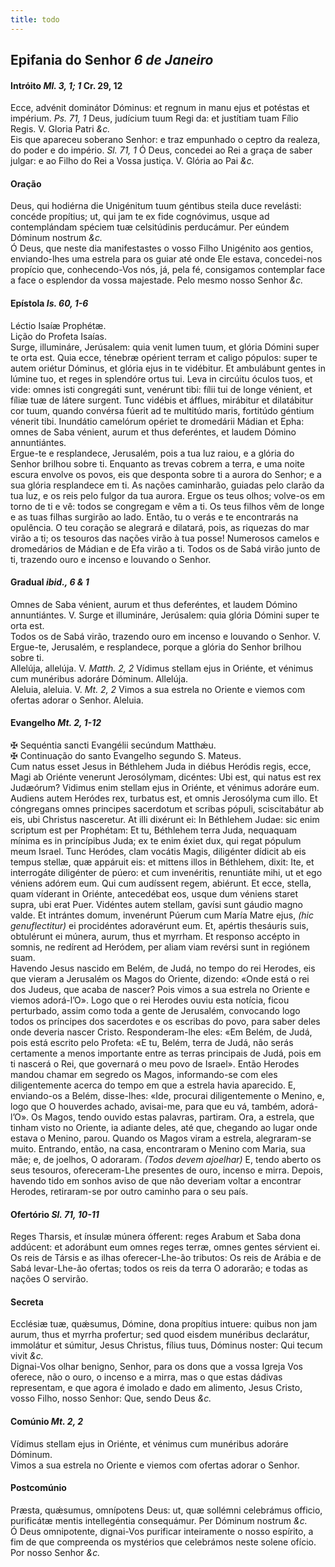 ```yaml
---
title: todo
---
```

<h2 class="text-center">Epifania do Senhor <em>6 de Janeiro</em></h2>

<h4 class="text-center">Intróito <em>Ml. 3, 1; 1</em> Cr. 29, 12</em></h4>

<div class="container-fluid">
<div class="row">
<div class="dropcap text-justify">
Ecce, advénit dominátor Dóminus: et regnum in manu ejus et potéstas et impérium.
<em>Ps. 71, 1</em> Deus, judícium tuum Regi da: et justítiam tuam Fílio Regis.
V. Gloria Patri <em>&c.</em>
</div>
<div class="dropcap text-justify">
Eis que apareceu soberano Senhor: e traz empunhado o ceptro da realeza, do poder e do império.
<em>Sl. 71, 1</em> Ó Deus, concedei ao Rei a graça de saber julgar: e ao Filho do Rei a Vossa justiça.
V. Glória ao Pai <em>&c.</em>
</div>
</div>
</div>

<h4 class="text-center">Oração</h4>

<div class="container-fluid">
<div class="row">
<div class="dropcap text-justify">
Deus, qui hodiérna die Unigénitum tuum géntibus steila duce revelásti: concéde propítius; ut, qui jam te ex fide cognóvimus, usque ad contemplándam spéciem tuæ celsitúdinis perducámur. Per eúndem Dóminum nostrum <em>&c.</em>
</div>
<div class="dropcap text-justify">
Ó Deus, que neste dia manifestastes o vosso Filho Unigénito aos gentios, enviando-lhes uma estrela para os guiar até onde Ele estava, concedei-nos propício que, conhecendo-Vos nós, já, pela fé, consigamos contemplar face a face o esplendor da vossa majestade. Pelo mesmo nosso Senhor <em>&c.</em>
</div>
</div>
</div>

<h4 class="text-center">Epístola <em>Is. 60, 1-6</em></h4>

<div class="container-fluid">
<div class="row">
<div class="text-justify">
Léctio Isaíæ Prophétæ.
</div>
<div class="text-justify">
Lição do Profeta Isaías.
</div>
<div class="dropcap text-justify">
Surge, illumináre, Jerúsalem: quia venit lumen tuum, et glória Dómini super te orta est. Quia ecce, ténebræ opérient terram et caligo pópulos: super te autem oriétur Dóminus, et glória ejus in te vidébitur. Et ambulábunt gentes in lúmine tuo, et reges in splendóre ortus tui. Leva in circúitu óculos tuos, et vide: omnes isti congregáti sunt, venérunt tibi: fílii tui de longe vénient, et fíliæ tuæ de látere surgent. Tunc vidébis et áfflues, mirábitur et dilatábitur cor tuum, quando convérsa fúerit ad te multitúdo maris, fortitúdo géntium vénerit tibi. Inundátio camelórum opériet te dromedárii Mádian et Epha: omnes de Saba vénient, aurum et thus deferéntes, et laudem Dómino annuntiántes.
</div>
<div class="dropcap text-justify">
Ergue-te e resplandece, Jerusalém, pois a tua luz raiou, e a glória do Senhor brilhou sobre ti. Enquanto as trevas cobrem a terra, e uma noite escura envolve os povos, eis que desponta sobre ti a aurora do Senhor; e a sua glória resplandece em ti. As nações caminharão, guiadas pelo clarão da tua luz, e os reis pelo fulgor da tua aurora. Ergue os teus olhos; volve-os em torno de ti e vê: todos se congregam e vêm a ti. Os teus filhos vêm de longe e as tuas filhas surgirão ao lado. Então, tu o verás e te encontrarás na opulência. O teu coração se alegrará e dilatará, pois, as riquezas do mar virão a ti; os tesouros das nações virão à tua posse! Numerosos camelos e dromedários de Mádian e de Efa virão a ti. Todos os de Sabá virão junto de ti, trazendo ouro e incenso e louvando o Senhor.
</div>
</div>
</div>

<h4 class="text-center">Gradual <em>ibid., 6 & 1</em></h4>

<div class="container-fluid">
<div class="row">
<div class="dropcap text-justify">
Omnes de Saba vénient, aurum et thus deferéntes, et laudem Dómino annuntiántes. V. Surge et illumináre, Jerúsalem: quia glória Dómini super te orta est.
</div>
<div class="dropcap text-justify">
Todos os de Sabá virão, trazendo ouro em incenso e louvando o Senhor. V. Ergue-te, Jerusalém, e resplandece, porque a glória do Senhor brilhou sobre ti.
</div>
<div class="text-justify">
Allelúja, allelúja. V. <em>Matth. 2, 2</em> Vídimus stellam ejus in Oriénte, et vénimus cum munéribus adoráre Dóminum. Allelúja.
</div>
<div class="text-justify">
Aleluia, aleluia. V. <em>Mt. 2, 2</em> Vimos a sua estrela no Oriente e viemos com ofertas adorar o Senhor. Aleluia.
</div>
</div>
</div>

<h4 class="text-center">Evangelho <em>Mt. 2, 1-12</em></h4>

<div class="container-fluid">
<div class="row">
<div class="text-justify">
<span class="text-danger">&#10016;</span> Sequéntia sancti Evangélii secúndum Matthǽu.
</div>
<div class="text-justify">
<span class="text-danger">&#10016;</span> Continuação do santo Evangelho segundo S. Mateus.
</div>
<div class="dropcap text-justify">
Cum natus esset Jesus in Béthlehem Juda in diébus Heródis regis, ecce, Magi ab Oriénte venerunt Jerosólymam, dicéntes: Ubi est, qui natus est rex Judæórum? Vidimus enim stellam ejus in Oriénte, et vénimus adoráre eum. Audiens autem Heródes rex, turbatus est, et omnis Jerosólyma cum illo. Et cóngregans omnes principes sacerdotum et scribas pópuli, sciscitabátur ab eis, ubi Christus nasceretur. At illi dixérunt ei: In Béthlehem Judae: sic enim scriptum est per Prophétam: Et tu, Béthlehem terra Juda, nequaquam mínima es in princípibus Juda; ex te enim éxiet dux, qui regat pópulum meum Israel. Tunc Heródes, clam vocátis Magis, diligénter dídicit ab eis tempus stellæ, quæ appáruit eis: et mittens illos in Béthlehem, dixit: Ite, et interrogáte diligénter de púero: et cum invenéritis, renuntiáte mihi, ut et ego véniens adórem eum. Qui cum audíssent regem, abiérunt. Et ecce, stella, quam víderant in Oriénte, antecedébat eos, usque dum véniens staret supra, ubi erat Puer. Vidéntes autem stellam, gavísi sunt gáudio magno valde. Et intrántes domum, invenérunt Púerum cum María Matre ejus, <em>(hic genuflectitur)</em> ei procidéntes adoravérunt eum. Et, apértis thesáuris suis, obtulérunt ei múnera, aurum, thus et myrrham. Et responso accépto in somnis, ne redírent ad Heródem, per aliam viam revérsi sunt in regiónem suam.
</div>
<div class="dropcap text-justify">
Havendo Jesus nascido em Belém, de Judá, no tempo do rei Herodes, eis que vieram a Jerusalém os Magos do Oriente, dizendo: «Onde está o rei dos Judeus, que acaba de nascer? Pois vimos a sua estrela no Oriente e viemos adorá-l’O». Logo que o rei Herodes ouviu esta notícia, ficou perturbado, assim como toda a gente de Jerusalém, convocando logo todos os príncipes dos sacerdotes e os escribas do povo, para saber deles onde deveria nascer Cristo. Responderam-lhe eles: «Em Belém, de Judá, pois está escrito pelo Profeta: «E tu, Belém, terra de Judá, não serás certamente a menos importante entre as terras principais de Judá, pois em ti nascerá o Rei, que governará o meu povo de Israel». Então Herodes mandou chamar em segredo os Magos, informando-se com eles diligentemente acerca do tempo em que a estrela havia aparecido. E, enviando-os a Belém, disse-lhes: «Ide, procurai diligentemente o Menino, e, logo que O houverdes achado, avisai-me, para que eu vá, também, adorá-l’O». Os Magos, tendo ouvido estas palavras, partiram. Ora, a estrela, que tinham visto no Oriente, ia adiante deles, até que, chegando ao lugar onde estava o Menino, parou. Quando os Magos viram a estrela, alegraram-se muito. Entrando, então, na casa, encontraram o Menino com Maria, sua mãe; e, de joelhos, O adoraram. <em>(Todos devem ajoelhar)</em> E, tendo aberto os seus tesouros, ofereceram-Lhe presentes de ouro, incenso e mirra. Depois, havendo tido em sonhos aviso de que não deveriam voltar a encontrar Herodes, retiraram-se por outro caminho para o seu país.
</div>
</div>
</div>

<h4 class="text-center">Ofertório <em>Sl. 71, 10-11</em></h4>
<div class="container-fluid">
<div class="row">
<div class="dropcap text-justify">
Reges Tharsis, et ínsulæ múnera ófferent: reges Arabum et Saba dona addúcent: et adorábunt eum omnes reges terræ, omnes gentes sérvient ei.
</div>
<div class="dropcap text-justify">
Os reis de Társis e as ilhas oferecer-Lhe-ão tributos: Os reis de Arábia e de Sabá levar-Lhe-ão ofertas; todos os reis da terra O adorarão; e todas as nações O servirão.
</div>
</div>
</div>

<h4 class="text-center">Secreta</h4>

<div class="container-fluid">
<div class="row">
<div class="dropcap text-justify">
Ecclésiæ tuæ, quǽsumus, Dómine, dona propítius intuere: quibus non jam aurum, thus et myrrha profertur; sed quod eisdem munéribus declarátur, immolátur et súmitur, Jesus Christus, fílius tuus, Dóminus noster: Qui tecum vivit <em>&c.</em>
</div>
<div class="dropcap text-justify">
Dignai-Vos olhar benigno, Senhor, para os dons que a vossa Igreja Vos oferece, não o ouro, o incenso e a mirra, mas o que estas dádivas representam, e que agora é imolado e dado em alimento, Jesus Cristo, vosso Filho, nosso Senhor: Que, sendo Deus <em>&c.</em>
</div>
</div>
</div>

<h4 class="text-center">Comúnio <em>Mt. 2, 2</em></h4>

<div class="container-fluid">
<div class="row">
<div class="dropcap text-justify">
Vídimus stellam ejus in Oriénte, et vénimus cum munéribus adoráre Dóminum.
</div>
<div class="dropcap text-justify">
Vimos a sua estrela no Oriente e viemos com ofertas adorar o Senhor.
</div>
</div>
</div>

<h4 class="text-center">Postcomúnio</h4>

<div class="container-fluid">
<div class="row">
<div class="dropcap text-justify">
Præsta, quǽsumus, omnípotens Deus: ut, quæ sollémni celebrámus officio, purificátæ mentis intellegéntia consequámur. Per Dóminum nostrum <em>&c.</em>
</div>
<div class="dropcap text-justify">
Ó Deus omnipotente, dignai-Vos purificar inteiramente o nosso espírito, a fim de que compreenda os mystérios que celebrámos neste solene ofício. Por nosso Senhor <em>&c.</em>
</div>
</div>
</div>
